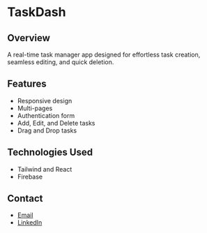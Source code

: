 # TaskDash

## Overview

A real-time task manager app designed for effortless task creation, seamless editing, and quick deletion.

## Features

-   Responsive design
-   Multi-pages
-   Authentication form
-   Add, Edit, and Delete tasks
-   Drag and Drop tasks

## Technologies Used

-   Tailwind and React
-   Firebase

## Contact

-   [Email](mailto:ejwebdev25@gmail.com)
-   [LinkedIn](https://www.linkedin.com/in/ejwebdev/)
